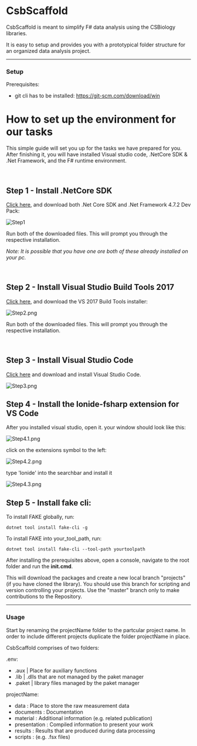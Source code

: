 # CsbScaffold

CsbScaffold is meant to simplify F# data analysis using the CSBiology libraries.

It is easy to setup and provides you with a prototypical folder structure for an organized data analysis project. 

_______________
### Setup
Prerequisites: 
* git cli has to be installed: https://git-scm.com/download/win

# How to set up the environment for our tasks

This simple guide will set you up for the tasks we have prepared for you. After finishing it, you will have installed Visual studio code, .NetCore SDK & .Net Framework, and the F# runtime environment.

</br>

## Step 1 - Install .NetCore SDK

[Click here](https://dotnet.microsoft.com/download), and download both .Net Core SDK and .Net Framework 4.7.2 Dev Pack:

![Step1](https://i.imgur.com/0ibgjnw.png)

Run both of the downloaded files. This will prompt you through the respective installation.

_Note: It is possible that you have one ore both of these already installed on your pc._

</br>

## Step 2 - Install Visual Studio Build Tools 2017 

[Click here](https://visualstudio.microsoft.com/downloads/#build-tools-for-visual-studio-2017), and download the VS 2017 Build Tools installer:

![Step2.png](https://i.imgur.com/tNyR7KU.png)

Run both of the downloaded files. This will prompt you through the respective installation.

</br>

## Step 3 - Install Visual Studio Code

[Click here](https://code.visualstudio.com/) and download and install Visual Studio Code.

![Step3.png](https://i.imgur.com/0FrG7ZM.png)

## Step 4 - Install the Ionide-fsharp extension for VS Code

After you installed visual studio, open it. your window should look like this:

![Step4.1.png](https://i.imgur.com/QvRnzwJ.png)

click on the extensions symbol to the left:

![Step4.2.png](https://i.imgur.com/XvzFtY6.png)

type 'Ionide' into the searchbar and install it

![Step4.3.png](https://i.imgur.com/0thIpnA.png)

## Step 5 - Install fake cli:

To install FAKE globally, run:

`dotnet tool install fake-cli -g`

To install FAKE into your_tool_path, run:

`dotnet tool install fake-cli --tool-path yourtoolpath`

After installing the prerequisites above, open a console, navigate to the root folder and run the **init.cmd**.

This will download the packages and create a new local branch "projects" (if you have cloned the library). You should use this branch for scripting and version controlling your projects. Use the "master" branch only to make contributions to the Repository.
_______________
### Usage
Start by renaming the projectName folder to the partcular project name.
In order to include different projects duplicate the folder projectName in place.

CsbScaffold comprises of two folders:  

.env:
* .aux        | Place for auxiliary functions
* .lib        | .dlls that are not managed by the paket manager
* .paket      | library files managed by the paket manager


projectName:
* data         : Place to store the raw measurement data
* documents    : Documentation  
* material     : Additional information (e.g. related publication)
* presentation : Compiled information to present your work 
* results      : Results that are produced during data processing
* scripts      : (e.g. .fsx files)